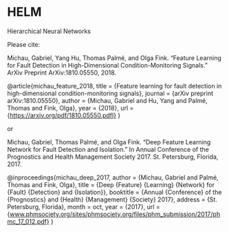 # HELM
Hierarchical Neural Networks

Please cite:

Michau, Gabriel, Yang Hu, Thomas Palmé, and Olga Fink. “Feature Learning for Fault Detection in High-Dimensional Condition-Monitoring Signals.” ArXiv Preprint ArXiv:1810.05550, 2018.

@article{michau_feature_2018,
	title = {Feature learning for fault detection in high-dimensional condition-monitoring signals},
	journal = {arXiv preprint arXiv:1810.05550},
	author = {Michau, Gabriel and Hu, Yang and Palmé, Thomas and Fink, Olga},
	year = {2018},
	url = {https://arxiv.org/pdf/1810.05550.pdfl}
}

or 

Michau, Gabriel, Thomas Palmé, and Olga Fink. “Deep Feature Learning Network for Fault Detection and Isolation.” In Annual Conference of the Prognostics and Health Management Society 2017. St. Petersburg, Florida, 2017.

@inproceedings{michau_deep_2017,
	author = {Michau, Gabriel and Palmé, Thomas and Fink, Olga},
  title = {Deep {Feature} {Learning} {Network} for {Fault} {Detection} and {Isolation}},
  booktitle = {Annual {Conference} of the {Prognostics} and {Health} {Management} {Society} 2017},
  address = {St. Petersburg, Florida},
	month = oct,
	year = {2017},
	url = {www.phmsociety.org/sites/phmsociety.org/files/phm_submission/2017/phmc_17_012.pdf}
}
